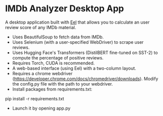 # IMDb Analyzer Desktop App

A desktop application built with [Eel](https://github.com/ChrisKnott/Eel) that allows you to calculate an user review score of any IMDb material.

- Uses BeautifulSoup to fetch data from IMDb.
- Uses Selenium (with a user-specified WebDriver) to scrape user reviews.
- Uses Hugging Face's Transformers (DistilBERT fine-tuned on SST-2) to compute the percentage of positive reviews. 
- Requires Torch, CUDA is recommended.
- A web-based interface (using Eel) with a two-column layout.
- Requires a chrome webdriver (https://developer.chrome.com/docs/chromedriver/downloads). Modify the config.py file with the path to your webdriver.
- Install packages from requirements.txt:

pip install -r requirements.txt

- Launch it by opening app.py 